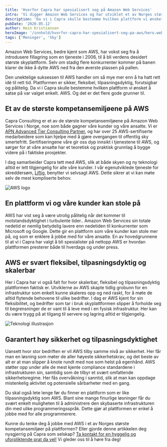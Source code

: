 ```yaml
---
title: 'Hvorfor Capra har spesialisert seg på Amazon Web Services'
intro: 'Vi digger Amazon Web Services og har utviklet et av Norges største kompetansemiljø på skyplattformen. Med så mange gode alternativer, lurer kanskje mange på hvorfor vi har valgt AWS. Det er det flere grunner til!'
description: 'Da vi i Capra skulle bestemme hvilken plattform vi ønsket å satse på var valget enkelt. AWS. Og det er det flere gode grunner til. Les de her >>'
pubDate: '2020.05.12'
author: Hein Kristiansen
heroImage: '/innhold/hvorfor-capra-har-spesialisert-seg-pa-aws/hero.webp'
tags: ['Meninger', 'Sky']
---
```


Amazon Web Services, bedre kjent som AWS, har vokst seg fra å introdusere fillagring som en tjeneste i 2006, til å bli verdens desidert største skyplattform. Selv om stadig flere konkurrenter kommer på banen klarer de ikke å dytte AWS ned fra den øverste plassen på pallen.

Den unektelige suksessen til AWS handler om så mye mer enn å ha hatt rett idé til rett tid. Plattformen er sikker, fleksibel, tilpasningsdyktig, forutsigbar og pålitelig. Da vi i Capra skulle bestemme hvilken plattform vi ønsket å satse på var valget enkelt. AWS. Og det er det flere gode grunner til.

## Et av de største kompetansemiljøene på AWS

Capra Consulting er et av de største kompetansemiljøene på Amazon Web Services i Norge, noe som både gagner våre kunder og våre ansatte. Vi er [APN Advanced Tier Consulting Partner](https://aws.amazon.com/partners/find/partnerdetails/?n=Capra%20Consulting%20AS&id=0010L00001oc2DGQAY), og har over 25 AWS-sertifiserte medarbeidere som kan hjelpe med å gjøre overgangen til offentlig sky smertefritt. Sertifiseringene våre gir oss dyp innsikt i tjenestene til AWS, og sørger for at våre ansatte har et teoretisk og praktisk grunnlag å bygge videre på i faktiske prosjekter.


I dag samarbeider Capra tett med AWS, slik at både skyen og ny teknologi alltid er lett tilgjengelig for alle våre kunder. I vår egenutviklede tjeneste for skreddersøm, [Liflig](https://www.liflig.no/), benytter vi selvsagt AWS. Dette sikrer at vi kan møte selv de mest kompliserte behov.

![AWS logo](/innhold/hvorfor-capra-har-spesialisert-seg-pa-aws/aws.webp)

## En plattform vi og våre kunder kan stole på

AWS har vist seg å være utrolig pålitelig når det kommer til motstandsdyktighet i turbulente tider.. Amazon Web Services sin totale nedetid er nemlig betydelig lavere enn nedetiden til konkurrenter som Microsoft og Google. Dette gir en plattform som våre kunder kan stole mer på, og som er enklere å jobbe med for våre ansatte. En av hovedgrunnene til at vi i Capra har valgt å bli spesialister på nettopp AWS er hvordan plattformen presterer både til hverdags og under press.

## AWS er svært fleksibel, tilpasningsdyktig og skalerbar

Her i Capra har vi også falt for hvor skalerbar, fleksibel og tilpasningsdyktig plattformen faktisk er. Utviklerne av AWS skapte tidlig grobunn for en infrastruktur som enkelt kunne skaleres opp og ned raskt, for å møte de alltid flytende behovene til ulike bedrifter. I dag er AWS kjent for sin fleksibilitet, og bedrifter som tar i bruk skyplattformen slipper å forholde seg til begrensninger de er vant til å leve med i en fysisk infrastruktur. Her kan du være trygg på at tilgang til servere og lagring alltid er tilgjengelig.

![Teknologi illustrasjon](/innhold/hvorfor-capra-har-spesialisert-seg-pa-aws/tech.webp)

## Garantert høy sikkerhet og tilpasningsdyktighet

Uansett hvor stor bedriften er vil AWS tilby samme nivå av sikkerhet. Her får man en løsning som møter de aller høyeste sikkerhetskrav, og det beste av alt er at man slipper å knote rundt med noe som helst på egenhånd. AWS støtter opp under alle de mest kjente compliance standardene i infrastrukturen sin, samtidig som de tilbyr et svært omfattende sikkerhetsregime. Her fås overvåkning i sanntid, slik at man kan oppdage mistenkelig aktivitet og potensielle sårbarheter med en gang.

Du skal også lete lenge før du finner en plattform som er like tilpasningsdyktig som AWS. Blant sine mange finurlige løsninger får du svært enkelt muligheten til å administrere den skybaserte infrastrukturen din med ulike programmeringsspråk. Dette gjør at plattformen  er enkel å jobbe med for alle programmerere.

Kunne du tenke deg å jobbe med AWS i et av Norges største kompetansemiljøer på plattformen? Eller gjorde denne artikkelen deg nysgjerrig på Capra som selskap? [Ta kontakt for en hyggelig og uforpliktende prat da vel!](https://www.capraconsulting.no/kontakt-oss) Vi gleder oss til å høre fra deg!